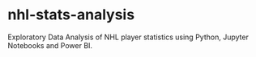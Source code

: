 # nhl-stats-analysis
Exploratory Data Analysis of NHL player statistics using Python, Jupyter Notebooks and Power BI.
